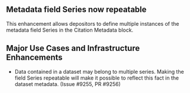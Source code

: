 ## Metadata field Series now repeatable
This enhancement allows depositors to define multiple instances of the metadata field Series in the Citation Metadata block.

## Major Use Cases and Infrastructure Enhancements
* Data contained in a dataset may belong to multiple series. Making the field Series repeatable will make it possible to reflect this fact in the dataset metadata. (Issue #9255, PR #9256)
